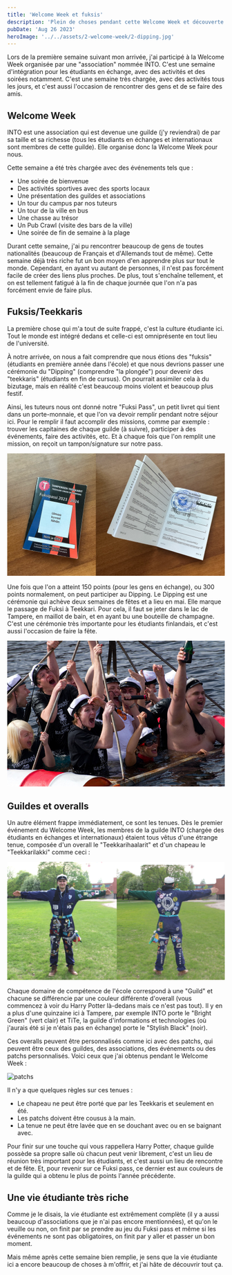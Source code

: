 ```yaml
---
title: 'Welcome Week et fuksis'
description: 'Plein de choses pendant cette Welcome Week et découverte de la vie étudiante'
pubDate: 'Aug 26 2023'
heroImage: '../../assets/2-welcome-week/2-dipping.jpg'
---
```


Lors de la première semaine suivant mon arrivée, j'ai participé à la Welcome Week organisée par une "association" nommée INTO. C'est une semaine d'intégration pour les étudiants en échange, avec des activités et des soirées notamment. C'est une semaine très chargée, avec des activités tous les jours, et c'est aussi l'occasion de rencontrer des gens et de se faire des amis.

## Welcome Week

INTO est une association qui est devenue une guilde (j'y reviendrai) de par sa taille et sa richesse (tous les étudiants en échanges et internationaux sont membres de cette guilde). Elle organise donc la Welcome Week pour nous.

Cette semaine a été très chargée avec des événements tels que :

- Une soirée de bienvenue
- Des activités sportives avec des sports locaux
- Une présentation des guildes et associations
- Un tour du campus par nos tuteurs
- Un tour de la ville en bus
- Une chasse au trésor
- Un Pub Crawl (visite des bars de la ville)
- Une soirée de fin de semaine à la plage

Durant cette semaine, j'ai pu rencontrer beaucoup de gens de toutes nationalités (beaucoup de Français et d'Allemands tout de même). Cette semaine déjà très riche fut un bon moyen d'en apprendre plus sur tout le monde. Cependant, en ayant vu autant de personnes, il n'est pas forcément facile de créer des liens plus proches. De plus, tout s'enchaîne tellement, et on est tellement fatigué à la fin de chaque journée que l'on n'a pas forcément envie de faire plus.

## Fuksis/Teekkaris

La première chose qui m'a tout de suite frappé, c'est la culture étudiante ici. Tout le monde est intégré dedans et celle-ci est omniprésente en tout lieu de l'université.

À notre arrivée, on nous a fait comprendre que nous étions des "fuksis" (étudiants en première année dans l'école) et que nous devrions passer une cérémonie du "Dipping" (comprendre "la plongée") pour devenir des "teekkaris" (étudiants en fin de cursus). On pourrait assimiler cela à du bizutage, mais en réalité c'est beaucoup moins violent et beaucoup plus festif.

Ainsi, les tuteurs nous ont donné notre "Fuksi Pass", un petit livret qui tient dans un porte-monnaie, et que l'on va devoir remplir pendant notre séjour ici. Pour le remplir il faut accomplir des missions, comme par exemple : trouver les capitaines de chaque guilde (à suivre), participer à des événements, faire des activités, etc. Et à chaque fois que l'on remplit une mission, on reçoit un tampon/signature sur notre pass.

![fuksi-pass](../../assets/2-welcome-week/1-fuksi-pass.png)

Une fois que l'on a atteint 150 points (pour les gens en échange), ou 300 points normalement, on peut participer au Dipping. Le Dipping est une cérémonie qui achève deux semaines de fêtes et a lieu en mai. Elle marque le passage de Fuksi à Teekkari. Pour cela, il faut se jeter dans le lac de Tampere, en maillot de bain, et en ayant bu une bouteille de champagne. C'est une cérémonie très importante pour les étudiants finlandais, et c'est aussi l'occasion de faire la fête.

![dipping](../../assets/2-welcome-week/2-dipping.jpg)

## Guildes et overalls

Un autre élément frappe immédiatement, ce sont les tenues. Dès le premier événement du Welcome Week, les membres de la guilde INTO (chargée des étudiants en échanges et internationaux) étaient tous vêtus d'une étrange tenue, composée d'un overall le "Teekkarihaalarit" et d'un chapeau le "Teekkarilakki" comme ceci :

![overall](../../assets/2-welcome-week/3-overall.png)

Chaque domaine de compétence de l'école correspond à une "Guild" et chacune se différencie par une couleur différente d'overall (vous commencez à voir du Harry Potter là-dedans mais ce n'est pas tout). Il y en a plus d'une quinzaine ici à Tampere, par exemple INTO porte le "Bright Green" (vert clair) et TiTe, la guilde d'informations et technologies (où j'aurais été si je n'étais pas en échange) porte le "Stylish Black" (noir).

Ces overalls peuvent être personnalisés comme ici avec des patchs, qui peuvent être ceux des guildes, des associations, des événements ou des patchs personnalisés. Voici ceux que j'ai obtenus pendant le Welcome Week :

![patchs](../../assets/2-welcome-week/4-patchs.png)

Il n'y a que quelques règles sur ces tenues :

- Le chapeau ne peut être porté que par les Teekkaris et seulement en été.
- Les patchs doivent être cousus à la main.
- La tenue ne peut être lavée que en se douchant avec ou en se baignant avec.

Pour finir sur une touche qui vous rappellera Harry Potter, chaque guilde possède sa propre salle où chacun peut venir librement, c'est un lieu de réunion très important pour les étudiants, et c'est aussi un lieu de rencontre et de fête. Et, pour revenir sur ce Fuksi pass, ce dernier est aux couleurs de la guilde qui a obtenu le plus de points l'année précédente.

## Une vie étudiante très riche

Comme je le disais, la vie étudiante est extrêmement complète (il y a aussi beaucoup d'associations que je n'ai pas encore mentionnées), et qu'on le veuille ou non, on finit par se prendre au jeu du Fuksi pass et même si les événements ne sont pas obligatoires, on finit par y aller et passer un bon moment.

Mais même après cette semaine bien remplie, je sens que la vie étudiante ici a encore beaucoup de choses à m'offrir, et j'ai hâte de découvrir tout ça.
